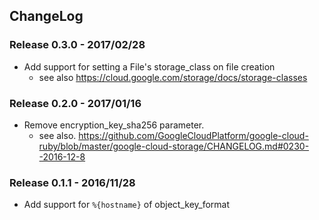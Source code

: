 ## ChangeLog

### Release 0.3.0 - 2017/02/28

- Add support for setting a File's storage_class on file creation
  - see also https://cloud.google.com/storage/docs/storage-classes

### Release 0.2.0 - 2017/01/16

- Remove encryption_key_sha256 parameter.
  - see also. https://github.com/GoogleCloudPlatform/google-cloud-ruby/blob/master/google-cloud-storage/CHANGELOG.md#0230--2016-12-8

### Release 0.1.1 - 2016/11/28

- Add support for `%{hostname}` of object_key_format

